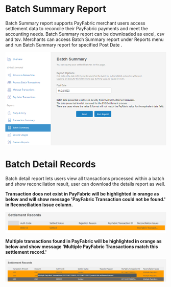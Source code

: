# Batch Summary Report
Batch Summary report supports PayFabric merchant users access settlement data to reconcile their PayFabric payments and meet the accounting needs. Batch Summary report can be downloaded as excel, csv and tsv.
Merchants can access Batch Summary report under Reports menu and run Batch Summary report for specified Post Date .

![BatchSummary](./Screenshots/BatchSummary.png)

# Batch Detail Records
Batch detail report lets users view all transactions processed within a batch and show reconciliation result, user can download the details report as well.

<b>Transaction does not exist in PayFabric will be highlighted in orange as below and will show message 'PayFabric Transaction could not be found.' in Reconciliation Issue column. <b>
  
![BatchDetails-NotFound](./Screenshots/BatchDetails-NotFound.png)

<b>Multiple transactions found in PayFabric will be highlighted in orange as below and show message 'Multiple PayFabric Transactions match this settlement record.'<b>

![MultipleTransactions](./Screenshots/BatchDetails-MultipleTransactions.png)
  



